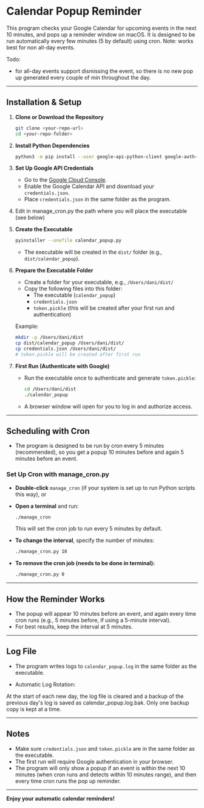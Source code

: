 # Calendar Popup Reminder

This program checks your Google Calendar for upcoming events in the next 10 minutes, and pops up a reminder window on macOS. It is designed to be run automatically every few minutes (5 by default) using cron.
Note: works best for non all-day events. 

Todo: 
- for all-day events support dismissing the event, so there is no new pop up generated every couple of min throughout the day.

---

## **Installation & Setup**

1. **Clone or Download the Repository**

   ```sh
   git clone <your-repo-url>
   cd <your-repo-folder>
   ```

2. **Install Python Dependencies**

   ```sh
   python3 -m pip install --user google-api-python-client google-auth-httplib2 google-auth-oauthlib wxPython python-crontab pyinstaller
   ```

3. **Set Up Google API Credentials**

   - Go to the [Google Cloud Console](https://console.developers.google.com/).
   - Enable the Google Calendar API and download your `credentials.json`.
   - Place `credentials.json` in the same folder as the program.

3. Edit in manage_cron.py the path where you will place the executable (see below)
   
4. **Create the Executable**

   ```sh
   pyinstaller --onefile calendar_popup.py
   ```

   - The executable will be created in the `dist/` folder (e.g., `dist/calendar_popup`).

5. **Prepare the Executable Folder**

   - Create a folder for your executable, e.g., `/Users/dani/dist/`
   - Copy the following files into this folder:
     - The executable (`calendar_popup`)
     - `credentials.json`
     - `token.pickle` (this will be created after your first run and authentication)

   Example:
   ```sh
   mkdir -p /Users/dani/dist
   cp dist/calendar_popup /Users/dani/dist/
   cp credentials.json /Users/dani/dist/
   # token.pickle will be created after first run
   ```

6. **First Run (Authenticate with Google)**

   - Run the executable once to authenticate and generate `token.pickle`:
     ```sh
     cd /Users/dani/dist
     ./calendar_popup
     ```
   - A browser window will open for you to log in and authorize access.

---

## **Scheduling with Cron**

- The program is designed to be run by cron every 5 minutes (recommended), so you get a popup 10 minutes before and again 5 minutes before an event.

### **Set Up Cron with manage_cron.py**

- **Double-click** `manage_cron` (if your system is set up to run Python scripts this way), or
- **Open a terminal** and run:

  ```sh
  ./manage_cron
  ```

  This will set the cron job to run every 5 minutes by default.

- **To change the interval**, specify the number of minutes:

  ```sh
  ./manage_cron.py 10
  ```

- **To remove the cron job (needs to be done in terminal):**

  ```sh
  ./manage_cron.py 0
  ```

---

## **How the Reminder Works**

- The popup will appear 10 minutes before an event, and again every time cron runs (e.g., 5 minutes before, if using a 5-minute interval).
- For best results, keep the interval at 5 minutes.

---

## **Log File**

- The program writes logs to `calendar_popup.log` in the same folder as the executable.

- Automatic Log Rotation:

At the start of each new day, the log file is cleared and a backup of the previous day's log is saved as calendar_popup.log.bak. Only one backup copy is kept at a time.

---

## **Notes**

- Make sure `credentials.json` and `token.pickle` are in the same folder as the executable.
- The first run will require Google authentication in your browser.
- The program will only show a popup if an event is within the next 10 minutes (when cron runs and detects within 10 minutes range), and then every time cron runs the pop up reminder.

---

**Enjoy your automatic calendar reminders!**
